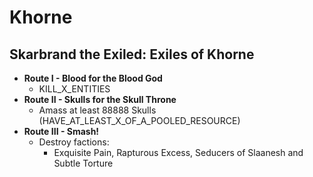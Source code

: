 # Khorne

## Skarbrand the Exiled: Exiles of Khorne

* **Route I - Blood for the Blood God**
    * KILL_X_ENTITIES
* **Route II - Skulls for the Skull Throne**
    * Amass at least 88888 Skulls (HAVE_AT_LEAST_X_OF_A_POOLED_RESOURCE)
* **Route III - Smash!**
    * Destroy factions:
        * Exquisite Pain, Rapturous Excess, Seducers of Slaanesh and Subtle Torture